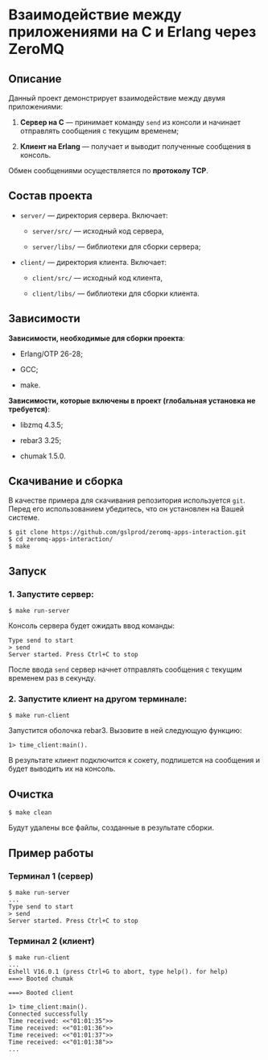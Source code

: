 # Взаимодействие между приложениями на C и Erlang через ZeroMQ

## Описание

Данный проект демонстрирует взаимодействие между двумя приложениями:

1. **Сервер на C** — принимает команду `send` из консоли и начинает отправлять сообщения с текущим временем;

2. **Клиент на Erlang** — получает и выводит полученные сообщения в консоль.

Обмен сообщениями осуществляется по **протоколу TCP**.

## Состав проекта
* `server/` — директория сервера. Включает:

    * `server/src/` — исходный код сервера,

    * `server/libs/` — библиотеки для сборки сервера;

* `client/` — директория клиента. Включает:

    * `client/src/` — исходный код клиента,

    * `client/libs/` — библиотеки для сборки клиента.

## Зависимости

**Зависимости, необходимые для сборки проекта**:

* Erlang/OTP 26-28;

* GCC;

* make.

**Зависимости, которые включены в проект (глобальная установка не требуется)**:

* libzmq 4.3.5;

* rebar3 3.25;

* chumak 1.5.0.

## Скачивание и сборка

В качестве примера для скачивания репозитория используется `git`. Перед его использованием убедитесь, что он установлен на Вашей системе.
```
$ git clone https://github.com/gslprod/zeromq-apps-interaction.git
$ cd zeromq-apps-interaction/
$ make
```

## Запуск
### 1. Запустите сервер:

```
$ make run-server
```

Консоль сервера будет ожидать ввод команды:

```
Type send to start
> send
Server started. Press Ctrl+C to stop
```

После ввода `send` сервер начнет отправлять сообщения с текущим временем раз в секунду.

### 2. Запустите клиент на другом терминале:

```
$ make run-client
```

Запустится оболочка rebar3. Вызовите в ней следующую функцию:

```
1> time_client:main().
```

В результате клиент подключится к сокету, подпишется на сообщения и будет выводить их на консоль.

## Очистка

```
$ make clean
```

Будут удалены все файлы, созданные в результате сборки.

## Пример работы

### Терминал 1 (сервер)

```
$ make run-server
...
Type send to start
> send
Server started. Press Ctrl+C to stop
```

### Терминал 2 (клиент)

```
$ make run-client
...
Eshell V16.0.1 (press Ctrl+G to abort, type help(). for help)
===> Booted chumak

===> Booted client

1> time_client:main().
Connected successfully
Time received: <<"01:01:35">>
Time received: <<"01:01:36">>
Time received: <<"01:01:37">>
Time received: <<"01:01:38">>
...
```